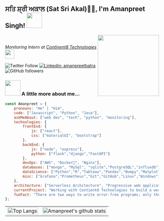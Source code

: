 <h2>ਸਤਿ ਸ਼੍ਰੀ ਅਕਾਲ (Sat Sri Akal)🙏🏻, I'm Amanpreet Singh! <img src="https://media.giphy.com/media/12oufCB0MyZ1Go/giphy.gif" width="50"></h2>
<img align='right' src="https://media.giphy.com/media/SHjOSDkKZ18qOHA5B5/giphy.gif" width="200">
<br>
<p><em>Monitoring Intern at <a href="http://www.continent8.com">Continent8 Technologies</a><img src="https://media.giphy.com/media/WUlplcMpOCEmTGBtBW/giphy.gif" width="30"> 
</em></p>

![Twitter Follow](https://img.shields.io/twitter/follow/ammy_batra23?label=Follow)
[![Linkedin: amanpreetbatra](https://img.shields.io/badge/Amanpreet-blue?style=flat-square&logo=Linkedin&logoColor=white&link=https://www.linkedin.com/in/amanpreetbatra/)](https://www.linkedin.com/in/amanpreetbatra/)
![GitHub followers](https://img.shields.io/github/followers/amanpreetbatra?label=Follow&style=social)



[//]: # (👇 Hit in your console or terminal to connect with me.)

[//]: # ()
[//]: # (```bash)

[//]: # (npx anmol)

[//]: # (```)

### <img src="https://media.giphy.com/media/VgCDAzcKvsR6OM0uWg/giphy.gif" width="50"> A little more about me...  

```javascript
const Amanpreet = {
    pronouns: "He" | "Him",
    code: ["Javascript", "Python", "Java"],
    askMeAbout: ["web dev", "tech", "python", "monitoring"],
    technologies: {
        frontEnd: {
            js: ["react"],
            css: ["materialUI", "bootstrap"]
        },
        backEnd: {
            js: ["node", "express"],
            python: ["flask","django","FastAPI"]
        },
        devOps: ["AWS", "Docker🐳", "Nginx"],
        databases: ["mongo", "MySql", "sqlite","PostgreSQL","influxdb"],
        dataScience: ["Python","R","Tableau","Pandas","Numpy","Matplotlib","Seaborn","Plotly","Dash","Jupyter Notebook"],
        misc: ["Grafana","Prometheus","Git","GitHub","Linux","Windows"]
    },
    architecture: ["Serverless Architecture", "Progressive web applications", "Single page applications"],
    currentProject: "Working with Contient8 Technologies to build a world class monitoring system",
    funFact: "There are two ways to write error-free programs; only the third one works"
};
```

<table style="border: none; width: 100%;">
  <tr>
    <td>
       <img width="100%" alt="Top Langs" src="https://github-readme-stats.vercel.app/api/top-langs/?username=amanpreetbatra&langs_count=8" />
    </td>
    <td>
    <a href="https://github.com/amanpreetbatra/github-readme-stats">
        <img width="100%" alt="Amanpreet's github stats" src="https://github-readme-stats.vercel.app/api?username=amanpreetbatra&show_icons=true&hide_border=true&theme=cobalt&include_all_commits=true" />
      </a>
    </td>
  </tr>
</table>

